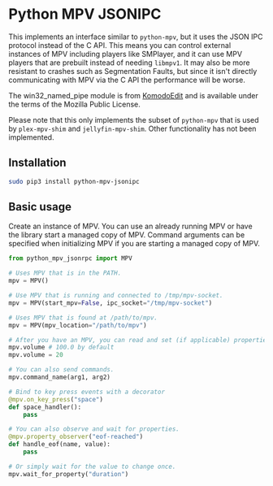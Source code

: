 # Python MPV JSONIPC

This implements an interface similar to `python-mpv`, but it uses the JSON IPC protocol instead of the C API. This means
you can control external instances of MPV including players like SMPlayer, and it can use MPV players that are prebuilt
instead of needing `libmpv1`. It may also be more resistant to crashes such as Segmentation Faults, but since it isn't
directly communicating with MPV via the C API the performance will be worse.

The win32_named_pipe module is from [KomodoEdit](https://github.com/Komodo/KomodoEdit) and is available
under the terms of the Mozilla Public License.

Please note that this only implements the subset of `python-mpv` that is used by `plex-mpv-shim` and
`jellyfin-mpv-shim`. Other functionality has not been implemented.

## Installation

```bash
sudo pip3 install python-mpv-jsonipc
```

## Basic usage

Create an instance of MPV. You can use an already running MPV or have the library start a
managed copy of MPV. Command arguments can be specified when initializing MPV if you are
starting a managed copy of MPV.

```python
from python_mpv_jsonrpc import MPV

# Uses MPV that is in the PATH.
mpv = MPV()

# Use MPV that is running and connected to /tmp/mpv-socket.
mpv = MPV(start_mpv=False, ipc_socket="/tmp/mpv-socket")

# Uses MPV that is found at /path/to/mpv.
mpv = MPV(mpv_location="/path/to/mpv")

# After you have an MPV, you can read and set (if applicable) properties.
mpv.volume # 100.0 by default
mpv.volume = 20 

# You can also send commands.
mpv.command_name(arg1, arg2)

# Bind to key press events with a decorator
@mpv.on_key_press("space")
def space_handler():
    pass

# You can also observe and wait for properties.
@mpv.property_observer("eof-reached")
def handle_eof(name, value):
    pass

# Or simply wait for the value to change once.
mpv.wait_for_property("duration")
```
